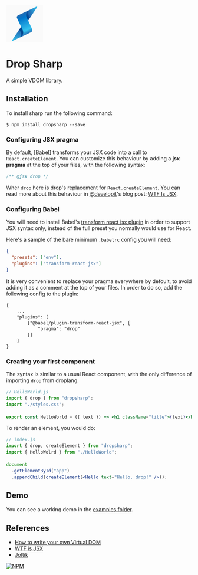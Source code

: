 <img src="sharp.png" height="100" weight="100"></img>
# Drop Sharp


A simple VDOM library.

## Installation

To install sharp run the following command:

```
$ npm install dropsharp --save
```

### Configuring JSX pragma

By default, [Babel] transforms your JSX code into a call to `React.createElement`. You can customize this behaviour by adding a **jsx pragma** at the top of your files, with the following syntax:

```js
/** @jsx drop */
```

Wher `drop` here is drop's replacement for `React.createElement`. You can read more about this behaviour in [@developit](https://github.com/developit)'s blog post: [WTF Is JSX](https://jasonformat.com/wtf-is-jsx/).

### Configuring Babel

You will need to install Babel's [transform react jsx plugin](https://babeljs.io/docs/en/babel-plugin-transform-react-jsx) in order to support JSX syntax only, instead of the full preset you normally would use for React.

Here's a sample of the bare minimum `.babelrc` config you will need:

```json
{
  "presets": ["env"],
  "plugins": ["transform-react-jsx"]
}
```

It is very convenient to replace your pragma everywhere by defoult, to avoid adding it as a comment at the top of your files. In order to do so, add the following config to the plugin:

```
{
    ...
    "plugins": [
        ["@babel/plugin-transform-react-jsx", {
            "pragma": "drop"
        }]
    ]
}
```

### Creating your first component

The syntax is similar to a usual React component, with the only difference of importing `drop` from droplang.

```jsx
// HelloWorld.js
import { drop } from "dropsharp";
import "./styles.css";

export const HelloWorld = ({ text }) => <h1 className="title">{text}</h1>;
```

To render an element, you would do:

```jsx
// index.js
import { drop, createElement } from "dropsharp";
import { HelloWolrd } from "./HelloWorld";

document
  .getElementById("app")
  .appendChild(createElement(<Hello text="Hello, drop!" />));
```

## Demo

You can see a working demo in the [examples folder](https://github.com/drop-org/sharp/tree/main/examples).


## References

- [How to write your own Virtual DOM](https://medium.com/@deathmood/how-to-write-your-own-virtual-dom-ee74acc13060)
- [WTF is JSX](https://jasonformat.com/wtf-is-jsx/)
- [Joltik](https://github.com/delacruz-dev/joltik)


[![NPM](https://nodei.co/npm/dropsharp.png)](https://nodei.co/npm/dropsharp/)
